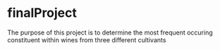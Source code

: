 # finalProject
The purpose of this project is to determine the most frequent occuring constituent within wines from three different cultivants
